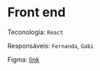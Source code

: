 # Front end

Teconologia: `React`

Responsáveis: `Fernanda`, `Gabi`

Figma: [link](https://www.figma.com/file/DGBdXRHWqwCtKJeKCfIwJ6/GetBy?node-id=0%3A1)
